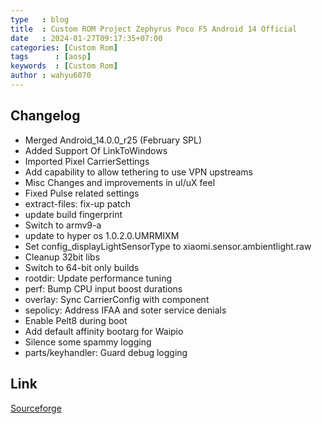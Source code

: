 ```yaml
---
type   : blog
title  : Custom ROM Project Zephyrus Poco F5 Android 14 Official
date   : 2024-01-27T09:17:35+07:00
categories: [Custom Rom]
tags      : [aosp]
keywords  : [Custom Rom]
author : wahyu6070
---
```



## Changelog
- Merged Android_14.0.0_r25 (February SPL)
- Added Support Of LinkToWindows
- Imported Pixel CarrierSettings
- Add capability to allow tethering to use VPN upstreams
- Misc Changes and improvements in uI/uX feel
- Fixed Pulse related settings
- extract-files: fix-up patch
- update build fingerprint
- Switch to armv9-a
- update to hyper os 1.0.2.0.UMRMIXM
- Set config_displayLightSensorType to xiaomi.sensor.ambientlight.raw
- Cleanup 32bit libs
- Switch to 64-bit only builds
- rootdir: Update performance tuning
- perf: Bump CPU input boost durations
- overlay: Sync CarrierConfig with component
- sepolicy: Address IFAA and soter service denials
- Enable Pelt8 during boot
- Add default affinity bootarg for Waipio
- Silence some spammy logging
- parts/keyhandler: Guard debug logging

## Link

[Sourceforge](https://sourceforge.net/projects/project-zephyrus/files/A14/marble/project-zephyrus_marble-14.3-20240218-0622.zip/download)

